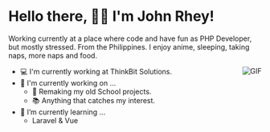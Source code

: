 # Hello there, 👨‍💻 I'm John Rhey! 
<p>
    Working currently at a place where code and have fun as PHP Developer, but mostly stressed. From the Philippines. I enjoy anime, sleeping, taking naps, more naps and food. 
</p>  

<img align="right" alt="GIF" src="https://media1.tenor.com/images/169155eb18f274d2f7793b0029642908/tenor.gif?itemid=17687730" />

- 💻 I'm currently working at ThinkBit Solutions.
- 🔭 I'm currently working on ...
  - 🤔 Remaking my old School projects. 
  - 📚 Anything that catches my interest. 
- 🌱 I’m currently learning ...
  - Laravel & Vue

